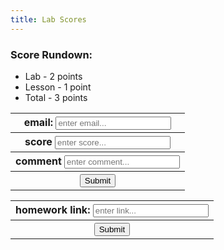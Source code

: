 ```yaml
---
title: Lab Scores
---
```


### Score Rundown:

- Lab - 2 points
- Lesson - 1 point
- Total - 3 points


<html>
  <div id="scores">
  </div>
  <div id="scoringInput">
  <table id="gradesInput">
  <tr>
  <th>
  <span>email:</span>
  <input
  autocomplete="off"
  type="email"
  id="email"
  name="email"
  placeholder="enter email..."
  />
  </th>
  </tr>
  <tr>
  <th>
  <span>score</span>
  <input
  autocomplete="off"
  type="text"
  id="score"
  name="score"
  placeholder="enter score..."
  />
  </th>
  </tr>
  <tr>
  <th>
  <span>comment</span>
  <input
  autocomplete="off"
  type="text"
  id="comment"
  name="comment"
  placeholder="enter comment..."
  />
  </th>
  </tr>
  <tr>
  <th>
  <button
  class="btn"
  type="submit"
  value="Submit"
  onclick="submitScore();"
  >
  Submit
  </button>
  </th>
  </tr>
  </table>
  </div> 
  <div id="homework">
  <table id="hwInput">
  <tr>
  <th>
  <span>homework link:</span>
  <input
  autocomplete="on"
  type="text"
  id="hwLink"
  name="hwLink"
  placeholder="enter link..."
  />
  </th>
  </tr>
  <th>
  <button
  class="btn"
  type="submit"
  value="Submit"
  onclick="submitHW();"
  >
  Submit
  </button>
  </th>
  </tr>
  </table>
  </div> 
</html>

<script>
    document.getElementById("gradesInput").style.display = "none";
    if(sessionStorage.getItem("role") == "ROLE_ADMIN"){
      document.getElementById("gradesInput").style.display = "block";
    } else if (sessionStorage.getItem("role") == null || sessionStorage.getItem("role") == "ROLE_USER"){
      document.getElementById("gradesInput").style.display = "none";
    } else {
      document.getElementById("gradesInput").style.display = "none";
    }

    document.getElementById("hwInput").style.display = "none";
    if(sessionStorage.getItem("role") == "ROLE_ADMIN"){
      document.getElementById("hwInput").style.display = "none";
    } else if (sessionStorage.getItem("role") == "ROLE_USER"){
      document.getElementById("hwInput").style.display = "block";
    } else {
      document.getElementById("hwInput").style.display = "none";
    }

    // submit homework of user
    function submitHW(){
      var emailValue = sessionStorage.getItem("email");
      var assignmentName = "homework";
      var linkValue = document.getElementById("link").value;
      
      var myHeaders = new Headers();

      myHeaders.append("Content-Type", "application/json");

      var data = { email: emailValue, assignment: assignmentName, link: linkValue};

      var requestOptions = {
        method: 'POST',
        headers: myHeaders,
        mode: 'cors',
        cache: 'default', 
        credentials: 'include',
        redirect: 'manual',
        body: JSON.stringify(data)
      };

      fetch(
        "https://abopsc-backend.dontntntnt.de/api/grading/submitHW",
        requestOptions
      )
        .then((response) => response.text())
        .then((text) => {
          console.log(text);
          // window.location.href = "https://deimie.github.io/temp/pages/scoringtemp.html";
        })
        .catch((error) => console.log("error", error));

    }

    // submit scores of user (TODO: can put inputs into table)
    function submitScore(){
      var emailValue = document.getElementById("email").value;
      var assignmentName = "homework";

      console.log(emailValue);
      console.log(scoreValue);
      console.log(commentValue);

      var myHeaders = new Headers();
      myHeaders.append("Content-Type", "application/json");

      var data = { email: emailValue, assignment: assignmentName, score: scoreValue, comment: commentValue };

      var requestOptions = {
        method: 'POST',
        headers: myHeaders,
        mode: 'cors',
        cache: 'default', 
        credentials: 'include',
        redirect: 'manual',
        body: JSON.stringify(data)
      };

      fetch(
        "https://abopsc-backend.dontntntnt.de/api/grading/updateGrade",
        requestOptions
      )
        .then((response) => response.text())
        .then((text) => {
          console.log(text);
          // window.location.href = "https://deimie.github.io/temp/pages/scoringtemp.html";
        })
        .catch((error) => console.log("error", error));

    }

    // iterates through array and creates tr's and td's for each index
    function makeTableHTML(people) {
        var result = "<table>";
        result += "<thead><tr><th>Name</th><th>Email</th><th>Score</th><th>Comment</th><th>Status</th></thead><tbody>";
        // Create header row. Better way to do this?
        //for (var i = 0; i < array.length; i++) {
        for (var i = people.length-1; i > 0; i--) {
            result += "<tr>";
            for (var j = 2; j < people[i].length; j++) {
                if(people[i][j] == null){
                  result += "<td> </td>";
                }else{
                  result += "<td>"+ people[i][j]+"</td>";   
                }  
            }   
            result += "</tr>";
        }   
        result += "</tbody></table>";
        document.getElementById("scores").innerHTML = result;
    }

    const url = "https://abopsc-backend.dontntntnt.de";

    async function initializeTable() {
        var myHeaders = new Headers();
        myHeaders.append("Content-Type", "application/json");

        var requestOptions = {
          method: 'GET',
          headers: myHeaders,
          mode: 'cors',
          cache: 'default', 
          credentials: 'include',
          redirect: 'manual',
        };

        var objects = [["id","name", "email", "homeworkScore", "comment"]];

        try{
          const response = await fetch(
            url + `/api/person/all`, requestOptions
          );
          
          const data = await response.json();
          console.log(data);

          for (var i in data) {
            var person = data[i];
            if(person.roles[0].name == 'ROLE_USER'){
              console.log(person.name);
              console.log(person.email);

              var requestOptions2 = {
                  method: 'POST',
                  headers: myHeaders,
                  mode: 'cors',
                  cache: 'default', 
                  credentials: 'include',
                  redirect: 'manual',
                  body: JSON.stringify({ email: person.email })
                };  
            
                const response2 = await fetch(url + '/api/grading/grades', requestOptions2);
                const data2 = await response2.json();
                  for (var j in data2){
                    var grade = data2[j];
                    var personGradeArray = [];
                    personGradeArray.push(grade.id);
                    personGradeArray.push(grade.link);
                    personGradeArray.push(grade.person.name);
                    personGradeArray.push(grade.person.email);
                    personGradeArray.push(grade.points.toString());
                    personGradeArray.push(grade.comment)
                    console.log(personGradeArray);
                    objects.push(personGradeArray);
                  }              
              }
            }    
      } catch {
        console.log("failed"); // probably can pass through response
      }

        console.log(objects);
        return objects;
    }

    async function userTable(){
      var myHeaders = new Headers();
      myHeaders.append("Content-Type", "application/json");

      var requestOptions2 = {
        method: 'POST',
        headers: myHeaders,
        mode: 'cors',
        cache: 'default', 
        credentials: 'include',
        redirect: 'manual',
        body: JSON.stringify({ email: sessionStorage.getItem("email") })
      };  

      var objects = [["id","name", "homeworkScore", "comment"]];
  
      const response2 = await fetch(url + '/api/grading/grades', requestOptions2);
      const data2 = await response2.json();

      for (var j in data2){
        var grade = data2[j];
        var personGradeArray = [];
        personGradeArray.push(grade.id);
        personGradeArray.push(grade.person.name);
        personGradeArray.push(grade.points.toString());
        personGradeArray.push(grade.comment)
        console.log(personGradeArray);
        objects.push(personGradeArray);
      }   

      return objects;
    }

    if(sessionStorage.getItem("role") == "ROLE_ADMIN"){
      initializeTable().then(result => {
        makeTableHTML(result);
      })
    }

    if(sessionStorage.getItem("role") == "ROLE_USER"){
      userTable().then(result => {
        makeTableHTML(result);
      })
    }
</script>
